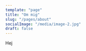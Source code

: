 ```yaml
---
template: "page"
title: "Om mig"
slug: "/pages/about"
socialImage: "/media/image-2.jpg"
draft: false
---
```


Hej

